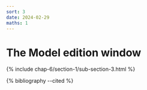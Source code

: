 ```yaml
---
sort: 3
date: 2024-02-29
maths: 1
---
```


# The Model edition window

{% include chap-6/section-1/sub-section-3.html %}

{% bibliography --cited %}

